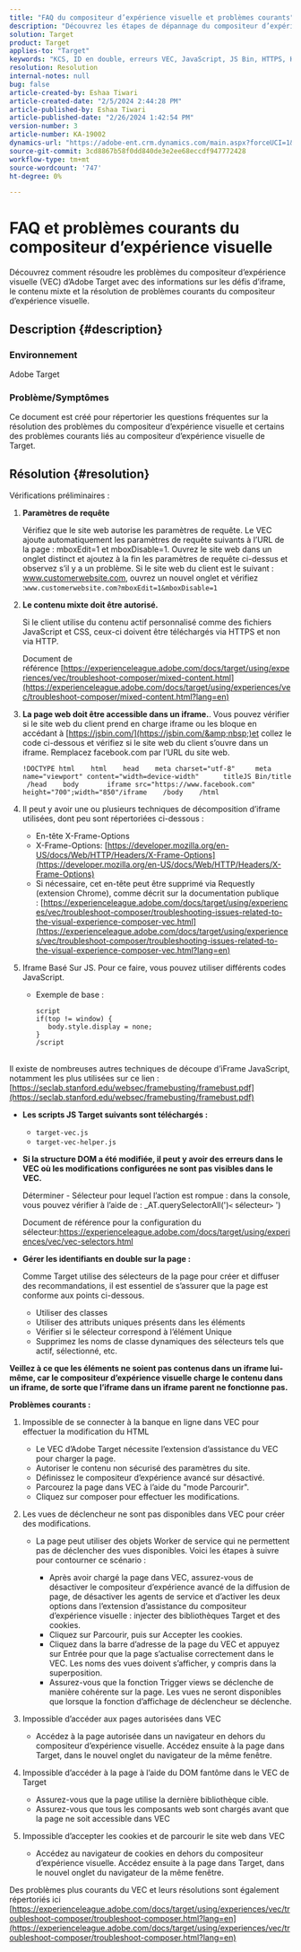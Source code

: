 ```yaml
---
title: "FAQ du compositeur d’expérience visuelle et problèmes courants"
description: "Découvrez les étapes de dépannage du compositeur d’expérience visuelle (VEC) d’Adobe Target et apprenez à gérer les problèmes d’iframe et de contenu mixte."
solution: Target
product: Target
applies-to: "Target"
keywords: "KCS, ID en double, erreurs VEC, JavaScript, JS Bin, HTTPS, HTTP, CSS, structure DOM, EEC, problèmes de chargement du VEC, DOM fantôme, composants web, FAQ"
resolution: Resolution
internal-notes: null
bug: false
article-created-by: Eshaa Tiwari
article-created-date: "2/5/2024 2:44:28 PM"
article-published-by: Eshaa Tiwari
article-published-date: "2/26/2024 1:42:54 PM"
version-number: 3
article-number: KA-19002
dynamics-url: "https://adobe-ent.crm.dynamics.com/main.aspx?forceUCI=1&pagetype=entityrecord&etn=knowledgearticle&id=76c6520f-35c4-ee11-9079-6045bd006268"
source-git-commit: 3cd8867b58f0dd840de3e2ee68eccdf947772428
workflow-type: tm+mt
source-wordcount: '747'
ht-degree: 0%

---
```


# FAQ et problèmes courants du compositeur d’expérience visuelle


Découvrez comment résoudre les problèmes du compositeur d’expérience visuelle (VEC) d’Adobe Target avec des informations sur les défis d’iframe, le contenu mixte et la résolution de problèmes courants du compositeur d’expérience visuelle.

## Description {#description}


### Environnement

Adobe Target

### Problème/Symptômes

Ce document est créé pour répertorier les questions fréquentes sur la résolution des problèmes du compositeur d’expérience visuelle et certains des problèmes courants liés au compositeur d’expérience visuelle de Target.


## Résolution {#resolution}


Vérifications préliminaires :

1. <b>Paramètres de requête</b>

   Vérifiez que le site web autorise les paramètres de requête. Le VEC ajoute automatiquement les paramètres de requête suivants à l’URL de la page : mboxEdit=1 et mboxDisable=1. Ouvrez le site web dans un onglet distinct et ajoutez à la fin les paramètres de requête ci-dessus et observez s’il y a un problème. Si le site web du client est le suivant : www.customerwebsite.com, ouvrez un nouvel onglet et vérifiez :`www.customerwebsite.com?mboxEdit=1&mboxDisable=1`
2. <b>Le contenu mixte doit être autorisé.</b>

   Si le client utilise du contenu actif personnalisé comme des fichiers JavaScript et CSS, ceux-ci doivent être téléchargés via HTTPS et non via HTTP.

   Document de référence [https://experienceleague.adobe.com/docs/target/using/experiences/vec/troubleshoot-composer/mixed-content.html](https://experienceleague.adobe.com/docs/target/using/experiences/vec/troubleshoot-composer/mixed-content.html?lang=en)
3. <b>La page web doit être accessible dans un iframe.</b>. Vous pouvez vérifier si le site web du client prend en charge iframe ou les bloque en accédant à [https://jsbin.com/](https://jsbin.com/&amp;nbsp;)et collez le code ci-dessous et vérifiez si le site web du client s’ouvre dans un iframe. Remplacez facebook.com par l’URL du site web.






   ```
   !DOCTYPE html    html    head    meta charset="utf-8"     meta name="viewport" content="width=device-width"      titleJS Bin/title     /head    body       iframe src="https://www.facebook.com" height="700";width="850"/iframe    /body    /html
   ```




4. Il peut y avoir une ou plusieurs techniques de décomposition d’iframe utilisées, dont peu sont répertoriées ci-dessous :
   - En-tête X-Frame-Options
   - X-Frame-Options: [https://developer.mozilla.org/en-US/docs/Web/HTTP/Headers/X-Frame-Options](https://developer.mozilla.org/en-US/docs/Web/HTTP/Headers/X-Frame-Options)
   - Si nécessaire, cet en-tête peut être supprimé via Requestly (extension Chrome), comme décrit sur la documentation publique : [https://experienceleague.adobe.com/docs/target/using/experiences/vec/troubleshoot-composer/troubleshooting-issues-related-to-the-visual-experience-composer-vec.html](https://experienceleague.adobe.com/docs/target/using/experiences/vec/troubleshoot-composer/troubleshooting-issues-related-to-the-visual-experience-composer-vec.html?lang=en)
5. Iframe Basé Sur JS. Pour ce faire, vous pouvez utiliser différents codes JavaScript.
   - Exemple de base : <br>

     ```
     script
     if(top != window) {
        body.style.display = none;    
     }
     /script
     ```

<br>Il existe de nombreuses autres techniques de découpe d’iFrame JavaScript, notamment les plus utilisées sur ce lien : [https://seclab.stanford.edu/websec/framebusting/framebust.pdf](https://seclab.stanford.edu/websec/framebusting/framebust.pdf)


- <b>Les scripts JS Target suivants sont téléchargés :</b>

   - `target-vec.js`
   - `target-vec-helper.js`
- <b>Si la structure DOM a été modifiée, il peut y avoir des erreurs dans le VEC où les modifications configurées ne sont pas visibles dans le VEC.</b>

  Déterminer - Sélecteur pour lequel l’action est rompue : dans la console, vous pouvez vérifier à l’aide de : _AT.querySelectorAll(&#39;)`<` sélecteur`>` &#39;)

  Document de référence pour la configuration du sélecteur:https://experienceleague.adobe.com/docs/target/using/experiences/vec/vec-selectors.html
- <b>Gérer les identifiants en double sur la page :</b>

  Comme Target utilise des sélecteurs de la page pour créer et diffuser des recommandations, il est essentiel de s’assurer que la page est conforme aux points ci-dessous.

   - Utiliser des classes
   - Utiliser des attributs uniques présents dans les éléments
   - Vérifier si le sélecteur correspond à l’élément Unique
   - Supprimez les noms de classe dynamiques des sélecteurs tels que actif, sélectionné, etc.


<b>Veillez à ce que les éléments ne soient pas contenus dans un iframe lui-même, car le compositeur d’expérience visuelle charge le contenu dans un iframe, de sorte que l’iframe dans un iframe parent ne fonctionne pas.</b>

<b>Problèmes courants : </b>

1. Impossible de se connecter à la banque en ligne dans VEC pour effectuer la modification du HTML
   - Le VEC d’Adobe Target nécessite l’extension d’assistance du VEC pour charger la page.
   - Autoriser le contenu non sécurisé des paramètres du site.
   - Définissez le compositeur d’expérience avancé sur désactivé.
   - Parcourez la page dans VEC à l’aide du &quot;mode Parcourir&quot;.
   - Cliquez sur composer pour effectuer les modifications.
2. Les vues de déclencheur ne sont pas disponibles dans VEC pour créer des modifications.

   - La page peut utiliser des objets Worker de service qui ne permettent pas de déclencher des vues disponibles. Voici les étapes à suivre pour contourner ce scénario :

      - Après avoir chargé la page dans VEC, assurez-vous de désactiver le compositeur d’expérience avancé de la diffusion de page, de désactiver les agents de service et d’activer les deux options dans l’extension d’assistance du compositeur d’expérience visuelle : injecter des bibliothèques Target et des cookies.
      - Cliquez sur Parcourir, puis sur Accepter les cookies.
      - Cliquez dans la barre d’adresse de la page du VEC et appuyez sur Entrée pour que la page s’actualise correctement dans le VEC. Les noms des vues doivent s’afficher, y compris dans la superposition.
      - Assurez-vous que la fonction Trigger views se déclenche de manière cohérente sur la page. Les vues ne seront disponibles que lorsque la fonction d’affichage de déclencheur se déclenche.
3. Impossible d’accéder aux pages autorisées dans VEC

   - Accédez à la page autorisée dans un navigateur en dehors du compositeur d’expérience visuelle. Accédez ensuite à la page dans Target, dans le nouvel onglet du navigateur de la même fenêtre.
4. Impossible d’accéder à la page à l’aide du DOM fantôme dans le VEC de Target

   - Assurez-vous que la page utilise la dernière bibliothèque cible.
   - Assurez-vous que tous les composants web sont chargés avant que la page ne soit accessible dans VEC
5. Impossible d’accepter les cookies et de parcourir le site web dans VEC

   - Accédez au navigateur de cookies en dehors du compositeur d’expérience visuelle. Accédez ensuite à la page dans Target, dans le nouvel onglet du navigateur de la même fenêtre.


Des problèmes plus courants du VEC et leurs résolutions sont également répertoriés ici
[https://experienceleague.adobe.com/docs/target/using/experiences/vec/troubleshoot-composer/troubleshoot-composer.html?lang=en](https://experienceleague.adobe.com/docs/target/using/experiences/vec/troubleshoot-composer/troubleshoot-composer.html?lang=en)
